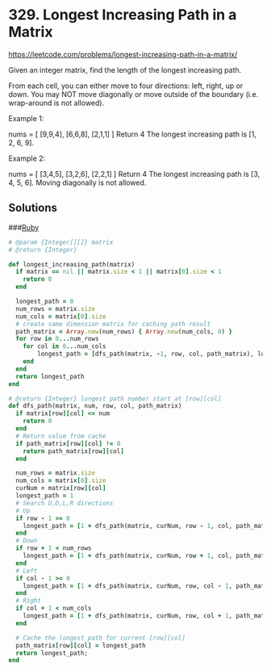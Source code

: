 # 329. Longest Increasing Path in a Matrix
https://leetcode.com/problems/longest-increasing-path-in-a-matrix/

Given an integer matrix, find the length of the longest increasing path.

From each cell, you can either move to four directions: left, right, up or down. You may NOT move diagonally or move outside of the boundary (i.e. wrap-around is not allowed).

Example 1:

nums = [
  [9,9,4],
  [6,6,8],
  [2,1,1]
]
Return 4
The longest increasing path is [1, 2, 6, 9].

Example 2:

nums = [
  [3,4,5],
  [3,2,6],
  [2,2,1]
]
Return 4
The longest increasing path is [3, 4, 5, 6]. Moving diagonally is not allowed.

## Solutions
###[Ruby](./algorithms/329_longest_increasing_path_in_a_matrix.rb)

```Ruby
# @param {Integer[][]} matrix
# @return {Integer}

def longest_increasing_path(matrix)
  if matrix == nil || matrix.size < 1 || matrix[0].size < 1
    return 0
  end

  longest_path = 0
  num_rows = matrix.size
  num_cols = matrix[0].size
  # create same dimension matrix for caching path result
  path_matrix = Array.new(num_rows) { Array.new(num_cols, 0) }
  for row in 0...num_rows
    for col in 0...num_cols
        longest_path = [dfs_path(matrix, -1, row, col, path_matrix), longest_path].max
    end
  end
  return longest_path
end

# @return {Integer} longest path number start at [row][col]
def dfs_path(matrix, num, row, col, path_matrix)
  if matrix[row][col] <= num
    return 0
  end
  # Return value from cache
  if path_matrix[row][col] != 0
    return path_matrix[row][col]
  end

  num_rows = matrix.size
  num_cols = matrix[0].size
  curNum = matrix[row][col]
  longest_path = 1
  # Search U,D,L,R directions
  # Up
  if row - 1 >= 0
    longest_path = [1 + dfs_path(matrix, curNum, row - 1, col, path_matrix), longest_path].max
  end
  # Down
  if row + 1 < num_rows
    longest_path = [1 + dfs_path(matrix, curNum, row + 1, col, path_matrix), longest_path].max
  end
  # Left
  if col - 1 >= 0
    longest_path = [1 + dfs_path(matrix, curNum, row, col - 1, path_matrix), longest_path].max
  end
  # Right
  if col + 1 < num_cols
    longest_path = [1 + dfs_path(matrix, curNum, row, col + 1, path_matrix), longest_path].max
  end

  # Cache the longest_path for current [row][col]
  path_matrix[row][col] = longest_path
  return longest_path;
end
```
